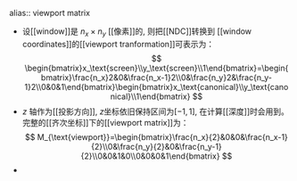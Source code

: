 alias:: viewport matrix

- 设[[window]]是 $n_x\times n_y$ [[像素]]的, 则把[[NDC]]转换到 [[window coordinates]]的[[viewport tranformation]]可表示为：
  $$
  \begin{bmatrix}x_\text{screen}\\y_\text{screen}\\1\end{bmatrix}=\begin{bmatrix}\frac{n_x}2&0&\frac{n_x-1}2\\0&\frac{n_y}2&\frac{n_y-1}2\\0&0&1\end{bmatrix}\begin{bmatrix}x_\text{canonical}\\y_\text{canonical}\\1\end{bmatrix}
  $$
- $z$ 轴作为[[投影方向]], $z$坐标依旧保持区间为$[-1,1]$, 在计算[[深度]]时会用到。
  完整的[[齐次坐标]]下的[[viewport matrix]]为：
  $$
  M_{\text{viewport}}=\begin{bmatrix}\frac{n_x}{2}&0&0&\frac{n_x-1}{2}\\0&\frac{n_y}{2}&0&\frac{n_y-1}{2}\\0&0&1&0\\0&0&0&1\end{bmatrix}
  $$
-